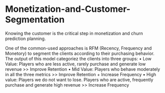 # Monetization-and-Customer-Segmentation
Knowing the customer is the critical step in monetization and churn prediction planning.

One of the common-used approaches is RFM (Recency, Frequency and Monetory) to segment the clients according to their purchasing behavior. 
The output of this model categoriez the clients into three groups:
      • Low Value: Players who are less active, rarely purchase and generate low revenue
      >> Improve Retention
      • Mid Value: Players who behave moderately in all the three metrics
      >> Improve Retention + Increase Frequency
      • High value: Players we do not want to lose. Players who are active, frequently purchase and generate high revenue
      >> Increase Frequency
